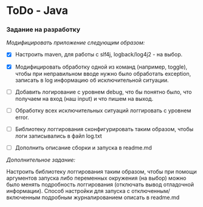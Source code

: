 # ToDo - Java
### Задание на разработку
_Модифицировать приложение следующим образом:_

- [X] Настроить maven, для работы с slf4j, logback/log4j2 - на выбор.
- [X] Модифицировать обработку одной из команд (например, toggle), чтобы при неправильном вводе нужно было обработать exception, записать в log информацию об исключительной ситуации.
- [ ] Добавить логирование с уровнем debug, что бы понятно было, что получаем на вход (наш input) и что пишем на выход.
- [ ] Обработку всех исключительных ситуаций логгировать с уровнем error.
- [ ] Библиотеку логгирования сконфигурировать таким образом, чтобы логи записывались в файл log.txt
- [ ] Дополнить описание сборки и запуска в readme.md


_Дополнительное задание:_

Настроить библиотеку логгирования таким образом, чтобы при помощи аргументов запуска либо переменных окружения (на выбор) можно было менять подробность логгирования (отключать вывод отладочной информации). Способ настройки для запуска с отключенным/включенным подробным журналированием описать в readme.md

